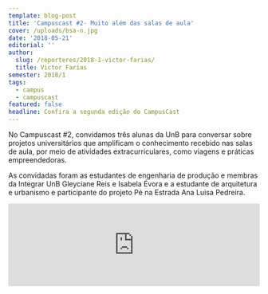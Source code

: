 ```yaml
---
template: blog-post
title: 'Campuscast #2- Muito além das salas de aula'
cover: /uploads/bsa-n.jpg
date: '2018-05-21'
editorial: ''
author:
  slug: /reporteres/2018-1-victor-farias/
  title: Victor Farias
semester: 2018/1
tags:
  - campus
  - campuscast
featured: false
headline: Confira a segunda edição do CampusCast
---
```

No Campuscast #2, convidamos três alunas da UnB para conversar sobre projetos universitários que amplificam o conhecimento recebido nas salas de aula, por meio de atividades extracurriculares, como viagens e práticas empreendedoras.

As convidadas foram as estudantes de engenharia de produção e membras da Integrar UnB Gleyciane Reis e Isabela Évora e a estudante de arquitetura e urbanismo e participante do projeto Pé na Estrada Ana Luisa Pedreira.

<iframe width="100%" height="166" scrolling="no" frameborder="no" src="https://w.soundcloud.com/player/?url=https%3A//api.soundcloud.com/tracks/446832126&amp;color=ff5500"></iframe>
